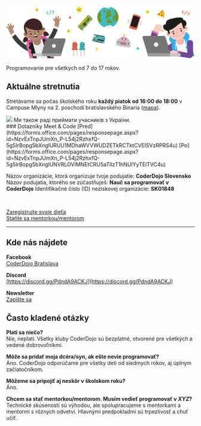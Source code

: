 ![Hlavička](/assets/img/dojo.6aad1d2.png)

<p class="text-center text-lg">Programovanie pre všetkých od 7 do 17 rokov.</p>
<div class="mt-16"></div>

## Aktuálne stretnutia

Stretávame sa počas školského roku **každý piatok od 16:00 do 18:00** v Campuse Mlyny na 2. poschodí bratislavského Binaria ([mapa](https://goo.gl/maps/C3uAB7cwTMB2)).

<img src="https://upload.wikimedia.org/wikipedia/commons/4/49/Flag_of_Ukraine.svg" height="12px">
Ми також раді приймати учасників з України.


<br />
### Dotazníky Meet & Code
[Pred](https://forms.office.com/pages/responsepage.aspx?id=NzvExTnpJUmXn_P-L54j2RzhxfQ-5g5IrBopg5bXnglURUU1MDhaWVVWUDZETkRCTktCVElSVzRPRS4u)
[Po](https://forms.office.com/pages/responsepage.aspx?id=NzvExTnpJUmXn_P-L54j2RzhxfQ-5g5IrBopg5bXnglUNVRLOVlMNEtCRU5aTlIzT1hNUlYyTElTVC4u)

Názov organizácie, ktorá organizuje tvoje podujatie: **CoderDojo Slovensko**
Názov podujatia, ktorého se zúčastňuješ: **Nauč sa programovať v CoderDojo**
Identifikačné číslo (ID) neziskovej organizácie: **SK01848**

<br/>

[Zaregistrujte svoje dieťa](https://docs.google.com/forms/d/e/1FAIpQLSfV8cmF9KktHqPk3SQiOqjbeJDS50jD4XcU7haI6MCXIP4k6w/viewform)<br/>
[Staňte sa mentorkou/mentorom](https://docs.google.com/forms/d/e/1FAIpQLSf_SYdv5ENVy5CTTLhxltdLArdJAqKsWpGDVH6pUFYf5HLu1A/viewform)

---

## Kde nás nájdete

**Facebook**<br/>
[CoderDojo Bratislava](https://www.facebook.com/CoderDojoBratislava/)

**Discord**<br/>
[https://discord.gg/PdndA9ACKJ](https://discord.gg/PdndA9ACKJ)

**Newsletter**<br/>
[Zapíšte sa](http://eepurl.com/daODgz)

## Často kladené otázky

**Platí sa niečo?** <br/>
Nie, neplatí. Všetky kluby CoderDojo sú bezplatné, otvorené pre všetkých a vedené dobrovoľníkmi.

**Môže sa pridať moja dcéra/syn, ak ešte nevie programovať?**<br/>
Áno. CoderDojo odporúčame pre všetky deti od siedmych rokov, aj úplnym začiatočníkom.

**Môžeme sa pripojiť aj neskôr v školskom roku?** <br/>
Áno.

**Chcem sa stať mentorkou/mentorom. Musím vedieť programovať v _XYZ_?**<br/>
Technické skúsenosti sú výhodou, ale spolupracujeme s mentorkami a mentormi s rôznych odvetví. Hlavnými predpokladmi sú trpezlivosť a chuť učiť.
